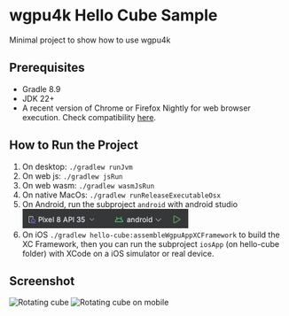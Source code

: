 # wgpu4k Hello Cube Sample

Minimal project to show how to use wgpu4k 

## Prerequisites

- Gradle 8.9
- JDK 22+
- A recent version of Chrome or Firefox Nightly for web browser execution. Check compatibility [here][chart].

## How to Run the Project

1. On desktop: `./gradlew runJvm`
2. On web js: `./gradlew jsRun`
3. On web wasm: `./gradlew wasmJsRun`
4. On native MacOs: `./gradlew runReleaseExecutableOsx`
5. On Android, run the subproject `android` with android studio ![android-studio-capture.png](android-studio-capture.png)
6. On iOS `./gradlew hello-cube:assembleWgpuAppXCFramework` to build the XC Framework, then you can run the subproject `iosApp` (on hello-cube folder) with XCode on a iOS simulator or real device.


## Screenshot
![Rotating cube](desktop-catpure.gif)
![Rotating cube on mobile](mobile-capture.gif)

<!-- Reference Links -->

[chart]: https://caniuse.com/webgpu
